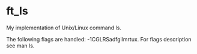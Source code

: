 # ft_ls
My implementation of Unix/Linux command ls.

The following flags are handled: -1CGLRSadfgilmrtux.
For flags description see man ls.
